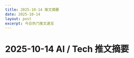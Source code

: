 ```yaml
---
title: 2025-10-14 推文摘要
date: 2025-10-14
layout: post
excerpt: 今日热门推文速览
---
```


# 2025-10-14 AI / Tech 推文摘要

